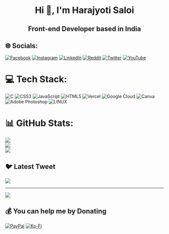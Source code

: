 <h1 align="center">Hi 👋, I'm Harajyoti Saloi</h1>
<h2 align="center">Front-end Developer based in India</h3>



## 🌐 Socials:
[![Facebook](https://img.shields.io/badge/Facebook-%231877F2.svg?logo=Facebook&logoColor=white)](https://facebook.com/HarajyotiSaloii) [![Instagram](https://img.shields.io/badge/Instagram-%23E4405F.svg?logo=Instagram&logoColor=white)](https://instagram.com/harajyotisaloi) [![LinkedIn](https://img.shields.io/badge/LinkedIn-%230077B5.svg?logo=linkedin&logoColor=white)](https://linkedin.com/in/harajyoti-saloi) [![Reddit](https://img.shields.io/badge/Reddit-%23FF4500.svg?logo=Reddit&logoColor=white)](https://reddit.com/user/HarajyotiSaloi) [![Twitter](https://img.shields.io/badge/Twitter-%231DA1F2.svg?logo=Twitter&logoColor=white)](https://twitter.com/HarajyotiSaloi) [![YouTube](https://img.shields.io/badge/YouTube-%23FF0000.svg?logo=YouTube&logoColor=white)](https://youtube.com/@UC2veVbHvYn52OQO8COZVD6Q) 

# 💻 Tech Stack:
![C](https://img.shields.io/badge/c-%2300599C.svg?style=for-the-badge&logo=c&logoColor=white) ![CSS3](https://img.shields.io/badge/css3-%231572B6.svg?style=for-the-badge&logo=css3&logoColor=white) ![JavaScript](https://img.shields.io/badge/javascript-%23323330.svg?style=for-the-badge&logo=javascript&logoColor=%23F7DF1E) ![HTML5](https://img.shields.io/badge/html5-%23E34F26.svg?style=for-the-badge&logo=html5&logoColor=white) ![Vercel](https://img.shields.io/badge/vercel-%23000000.svg?style=for-the-badge&logo=vercel&logoColor=white) ![Google Cloud](https://img.shields.io/badge/Google%20Cloud-%234285F4.svg?style=for-the-badge&logo=google-cloud&logoColor=white) ![Canva](https://img.shields.io/badge/Canva-%2300C4CC.svg?style=for-the-badge&logo=Canva&logoColor=white) ![Adobe Photoshop](https://img.shields.io/badge/adobephotoshop-%2331A8FF.svg?style=for-the-badge&logo=adobephotoshop&logoColor=white) ![LINUX](https://img.shields.io/badge/Linux-FCC624?style=for-the-badge&logo=linux&logoColor=black)
# 📊 GitHub Stats:
![](https://github-readme-stats.vercel.app/api?username=harajyotisaloi&theme=radical&hide_border=false&include_all_commits=true&count_private=true)<br/>
![](https://github-readme-streak-stats.herokuapp.com/?user=harajyotisaloi&theme=radical&hide_border=false)<br/>
![](https://github-readme-stats.vercel.app/api/top-langs/?username=harajyotisaloi&theme=radical&hide_border=false&include_all_commits=true&count_private=true&layout=compact)

## 🐦 Latest Tweet
[![](https://gtce.itsvg.in/api?username=HarajyotiSaloi)](https://github.com/VishwaGauravIn/github-twitter-card-embed)

---
[![](https://visitcount.itsvg.in/api?id=harajyotisaloi&icon=0&color=0)](https://visitcount.itsvg.in)

  ## 💰 You can help me by Donating
  [![PayPal](https://img.shields.io/badge/PayPal-00457C?style=for-the-badge&logo=paypal&logoColor=white)](https://paypal.me/harjyoti12) [![Ko-Fi](https://img.shields.io/badge/Ko--fi-F16061?style=for-the-badge&logo=ko-fi&logoColor=white)](https://ko-fi.com/harajyotisaloi) 

  
<!-- Proudly created with GPRM ( https://gprm.itsvg.in ) -->
